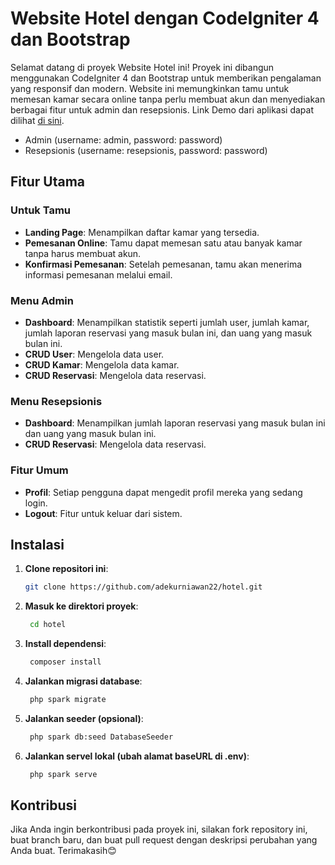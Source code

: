 # Website Hotel dengan CodeIgniter 4 dan Bootstrap

Selamat datang di proyek Website Hotel ini! Proyek ini dibangun menggunakan CodeIgniter 4 dan Bootstrap untuk memberikan pengalaman yang responsif dan modern. Website ini memungkinkan tamu untuk memesan kamar secara online tanpa perlu membuat akun dan menyediakan berbagai fitur untuk admin dan resepsionis. Link Demo dari aplikasi dapat dilihat [di sini](https://codebyade.com/hotel/).

- Admin (username: admin, password: password) 
- Resepsionis (username: resepsionis, password: password)

## Fitur Utama

### Untuk Tamu
- **Landing Page**: Menampilkan daftar kamar yang tersedia.
- **Pemesanan Online**: Tamu dapat memesan satu atau banyak kamar tanpa harus membuat akun.
- **Konfirmasi Pemesanan**: Setelah pemesanan, tamu akan menerima informasi pemesanan melalui email.

### Menu Admin
- **Dashboard**: Menampilkan statistik seperti jumlah user, jumlah kamar, jumlah laporan reservasi yang masuk bulan ini, dan uang yang masuk bulan ini.
- **CRUD User**: Mengelola data user.
- **CRUD Kamar**: Mengelola data kamar.
- **CRUD Reservasi**: Mengelola data reservasi.

### Menu Resepsionis
- **Dashboard**: Menampilkan jumlah laporan reservasi yang masuk bulan ini dan uang yang masuk bulan ini.
- **CRUD Reservasi**: Mengelola data reservasi.

### Fitur Umum
- **Profil**: Setiap pengguna dapat mengedit profil mereka yang sedang login.
- **Logout**: Fitur untuk keluar dari sistem.

## Instalasi

1. **Clone repositori ini**:
   ```bash
   git clone https://github.com/adekurniawan22/hotel.git
   ```
   
2. **Masuk ke direktori proyek**:
   ```bash
    cd hotel
   ```

3. **Install dependensi**:
   ```bash
    composer install
   ```

4. **Jalankan migrasi database**:
   ```bash
    php spark migrate
   ```

5. **Jalankan seeder (opsional)**:
   ```bash
    php spark db:seed DatabaseSeeder
   ```
   
5. **Jalankan servel lokal (ubah alamat baseURL di .env)**:
   ```bash
    php spark serve
   ```
   
## Kontribusi

Jika Anda ingin berkontribusi pada proyek ini, silakan fork repository ini, buat branch baru, dan buat pull request dengan deskripsi perubahan yang Anda buat. Terimakasih😊
